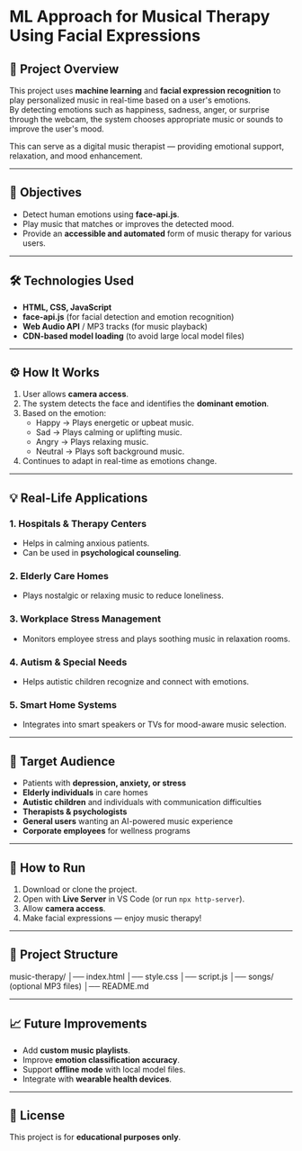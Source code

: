 # ML Approach for Musical Therapy Using Facial Expressions

## 📌 Project Overview
This project uses **machine learning** and **facial expression recognition** to play personalized music in real-time based on a user's emotions.  
By detecting emotions such as happiness, sadness, anger, or surprise through the webcam, the system chooses appropriate music or sounds to improve the user's mood.

This can serve as a digital music therapist — providing emotional support, relaxation, and mood enhancement.

---

## 🎯 Objectives
- Detect human emotions using **face-api.js**.
- Play music that matches or improves the detected mood.
- Provide an **accessible and automated** form of music therapy for various users.

---

## 🛠️ Technologies Used
- **HTML, CSS, JavaScript**
- **face-api.js** (for facial detection and emotion recognition)
- **Web Audio API** / MP3 tracks (for music playback)
- **CDN-based model loading** (to avoid large local model files)

---

## ⚙️ How It Works
1. User allows **camera access**.
2. The system detects the face and identifies the **dominant emotion**.
3. Based on the emotion:
   - Happy → Plays energetic or upbeat music.
   - Sad → Plays calming or uplifting music.
   - Angry → Plays relaxing music.
   - Neutral → Plays soft background music.
4. Continues to adapt in real-time as emotions change.

---

## 💡 Real-Life Applications
### 1. **Hospitals & Therapy Centers**
   - Helps in calming anxious patients.
   - Can be used in **psychological counseling**.

### 2. **Elderly Care Homes**
   - Plays nostalgic or relaxing music to reduce loneliness.

### 3. **Workplace Stress Management**
   - Monitors employee stress and plays soothing music in relaxation rooms.

### 4. **Autism & Special Needs**
   - Helps autistic children recognize and connect with emotions.

### 5. **Smart Home Systems**
   - Integrates into smart speakers or TVs for mood-aware music selection.

---

## 👥 Target Audience
- Patients with **depression, anxiety, or stress**
- **Elderly individuals** in care homes
- **Autistic children** and individuals with communication difficulties
- **Therapists & psychologists**
- **General users** wanting an AI-powered music experience
- **Corporate employees** for wellness programs

---

## 🚀 How to Run
1. Download or clone the project.
2. Open with **Live Server** in VS Code (or run `npx http-server`).
3. Allow **camera access**.
4. Make facial expressions — enjoy music therapy!

---

## 📂 Project Structure
music-therapy/
│── index.html
│── style.css
│── script.js
│── songs/ (optional MP3 files)
│── README.md


---

## 📈 Future Improvements
- Add **custom music playlists**.
- Improve **emotion classification accuracy**.
- Support **offline mode** with local model files.
- Integrate with **wearable health devices**.

---

## 📜 License
This project is for **educational purposes only**.
